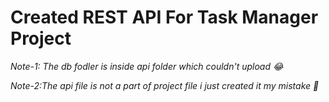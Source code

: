 # Created REST API For Task Manager Project

_Note-1: The db fodler is inside api folder which couldn't upload 😂_

_Note-2:The api file is not a part of project file i just created it my mistake 🤣_
